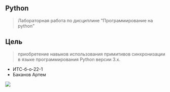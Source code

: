 ##  Python
> Лабораторная работа по дисциплине "Программирование на python"
## Цель
>  приобретение навыков использования примитивов синхронизации в языке программирования Python версии 3.x.
- ИТС-б-о-22-1
- Баканов Артем
  
![](https://techtelegraph.co.uk/wp-content/uploads/2022/10/cross-platform.jpg)

